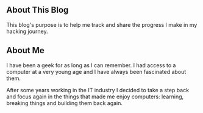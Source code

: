 ## About This Blog

This blog's purpose is to help me track and share the progress I make in my hacking journey.

## About Me

I have been a geek for as long as I can remember. I had access to a computer at a very young age and I have always been fascinated about them.

After some years working in the IT industry I decided to take a step back and focus again in the things that made me enjoy computers: learning, breaking things and building them back again.
